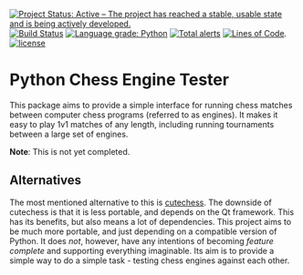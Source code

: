 [![Project Status: Active – The project has reached a stable, usable state and is being actively developed.](http://www.repostatus.org/badges/latest/active.svg)](http://www.repostatus.org/#active)
[![Build Status](https://travis-ci.org/bsamseth/python-chess-engine-tester.svg?branch=master)](https://travis-ci.org/bsamseth/python-chess-engine-tester)
[![Language grade: Python](https://img.shields.io/lgtm/grade/python/g/bsamseth/python-chess-engine-tester.svg?logo=lgtm&logoWidth=18)](https://lgtm.com/projects/g/bsamseth/python-chess-engine-tester/context:python)
[![Total alerts](https://img.shields.io/lgtm/alerts/g/bsamseth/python-chess-engine-tester.svg?logo=lgtm&logoWidth=18)](https://lgtm.com/projects/g/bsamseth/python-chess-engine-tester/alerts/)
[![Lines of Code](https://tokei.rs/b1/github/bsamseth/python-chess-engine-tester)](https://github.com/Aaronepower/tokei).
[![license](https://img.shields.io/badge/license-MIT-blue.svg)](https://github.com/bsamseth/python-chess-engine-tester/blob/master/LICENSE)

# Python Chess Engine Tester

This package aims to provide a simple interface for running chess matches
between computer chess programs (referred to as engines). It makes it easy to
play 1v1 matches of any length, including running tournaments between a large
set of engines.

__Note__: This is not yet completed.

## Alternatives

The most mentioned alternative to this is
[cutechess](https://github.com/cutechess/cutechess). The downside of cutechess
is that it is less portable, and depends on the Qt framework. This has its
benefits, but also means a lot of dependencies. This project aims to be much
more portable, and just depending on a compatible version of Python. It does
_not_, however, have any intentions of becoming _feature complete_ and
supporting everything imaginable. Its aim is to provide a simple way to do a
simple task - testing chess engines against each other.


